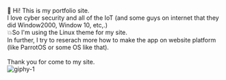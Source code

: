 👋 Hi! This is my portfolio site.<br>
I love cyber security and all of the IoT (and some guys on internet that they did Window2000, Window 10, etc,.) <br> 💥So I'm using the Linux theme for my site.<br>
In further, I try to reserach more how to make the app on website platform (like ParrotOS or some OS like that).
<br>
<br>
Thank you for come to my site.<br>
![giphy-1](https://github.com/user-attachments/assets/4ad4efea-5148-4fca-8818-69999aec52fb)
